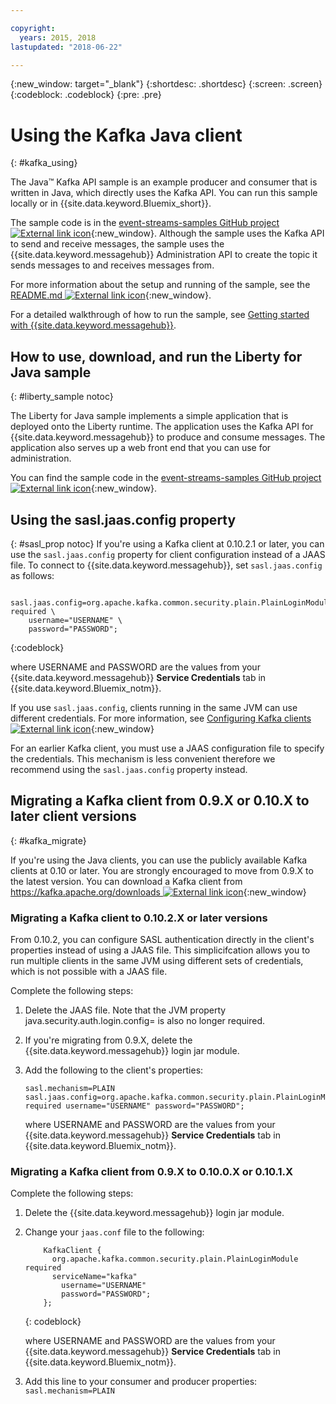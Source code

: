 ```yaml
---

copyright:
  years: 2015, 2018
lastupdated: "2018-06-22"

---
```


{:new_window: target="_blank"}
{:shortdesc: .shortdesc}
{:screen: .screen}
{:codeblock: .codeblock}
{:pre: .pre}

# Using the Kafka Java client
{: #kafka_using}

<!-- 21/06/18 - removing until some content ready

## To do: instructions for getting started, with links for more information


## To do: simple send source and receive source in-line


## How to use, download, and run the Java Kafka API sample

-->

The Java&trade; Kafka API sample is an example producer and consumer that is written in Java, which directly uses the Kafka API. You can run this sample locally or in {{site.data.keyword.Bluemix_short}}.

The sample code is in the [event-streams-samples GitHub project ![External link icon](../../icons/launch-glyph.svg "External link icon")](https://github.com/ibm-messaging/event-streams-samples/tree/master/kafka-java-console-sample){:new_window}. Although the sample uses
the Kafka API to send and receive messages, the sample uses the {{site.data.keyword.messagehub}} Administration API to create the topic it sends messages to and receives messages from.

For more information about the setup and running of the sample, see the [README.md ![External link icon](../../icons/launch-glyph.svg "External link icon")](https://github.com/ibm-messaging/event-streams-samples/tree/master/kafka-java-console-sample){:new_window}.

For a detailed walkthrough of how to run the sample, see [Getting started with {{site.data.keyword.messagehub}}](/docs/services/EventStreams/index.html#getting_started_steps).

## How to use, download, and run the Liberty for Java sample
{: #liberty_sample notoc}

The Liberty for Java sample implements a simple application that is deployed onto the Liberty runtime. The application uses the Kafka API for {{site.data.keyword.messagehub}} to produce and consume messages.
The application also serves up a web front end that you can use for administration.

You can find the sample code in the [event-streams-samples GitHub project ![External link icon](../../icons/launch-glyph.svg "External link icon")](https://github.com/ibm-messaging/event-streams-samples/tree/master/kafka-java-liberty-sample){:new_window}.

<!--
17/10/17 - Karen: following info duplicated at messagehub063 
-->

## Using the sasl.jaas.config property
{: #sasl_prop notoc}
If you're using a Kafka client at 0.10.2.1 or later, you can use the <code>sasl.jaas.config</code> property for client configuration instead of a JAAS file. To connect to {{site.data.keyword.messagehub}}, set <code>sasl.jaas.config</code> as follows:
<pre>
<code>    sasl.jaas.config=org.apache.kafka.common.security.plain.PlainLoginModule required \
    username="USERNAME" \
    password="PASSWORD";</code>
</pre>
{:codeblock}

where USERNAME and PASSWORD are the values from your {{site.data.keyword.messagehub}} **Service Credentials** tab in {{site.data.keyword.Bluemix_notm}}.

If you use <code>sasl.jaas.config</code>, clients running in the same JVM can use different credentials. For more information, see
[Configuring Kafka clients ![External link icon](../../icons/launch-glyph.svg "External link icon")](http://kafka.apache.org/documentation/#security_sasl_plain_clientconfig){:new_window}

For an earlier Kafka client, you must use a JAAS configuration file to specify the credentials. This mechanism is less convenient therefore we recommend using the <code>sasl.jaas.config</code> property instead.

<!--
23/04/18 - Karen: following migration info on production in messagehub084 
-->

## Migrating a Kafka client from 0.9.X or 0.10.X to later client versions
{: #kafka_migrate}


If you're using the Java clients, you can use
the publicly available Kafka clients at 0.10 or later. You are strongly encouraged to move from 0.9.X to the
latest version. You can download a Kafka client from 
[https://kafka.apache.org/downloads ![External link icon](../../icons/launch-glyph.svg "External link icon")](https://kafka.apache.org/downloads){:new_window} 



### Migrating a Kafka client to 0.10.2.X or later versions

From 0.10.2, you can configure SASL authentication directly in the client's properties instead of using a JAAS file. This simplicifcation allows you to run multiple clients in the same JVM using different sets of credentials, which is not possible with a JAAS file.

Complete the following steps:

1. Delete the JAAS file. Note that the JVM property java.security.auth.login.config=<PATH TO JAAS> is also no longer required.
2. If you're migrating from 0.9.X, delete the {{site.data.keyword.messagehub}} login jar module.
2. Add the following to the client's properties:
    ```
	sasl.mechanism=PLAIN
    sasl.jaas.config=org.apache.kafka.common.security.plain.PlainLoginModule required username="USERNAME" password="PASSWORD";
	```

	where USERNAME and PASSWORD are the values from your {{site.data.keyword.messagehub}} **Service Credentials** tab in {{site.data.keyword.Bluemix_notm}}.
	
	

### Migrating a Kafka client from 0.9.X to 0.10.0.X or 0.10.1.X

Complete the following steps:

1. Delete the {{site.data.keyword.messagehub}} login jar module.
2. Change your <code>jaas.conf</code> file to the following:
    ```
        KafkaClient {
          org.apache.kafka.common.security.plain.PlainLoginModule required
          serviceName="kafka"
            username="USERNAME"
            password="PASSWORD";
        };
    ```
    {: codeblock}

	where USERNAME and PASSWORD are the values from your {{site.data.keyword.messagehub}} **Service Credentials** tab in {{site.data.keyword.Bluemix_notm}}.
	
3. Add this line to your consumer and producer properties: <code>sasl.mechanism=PLAIN</code>
